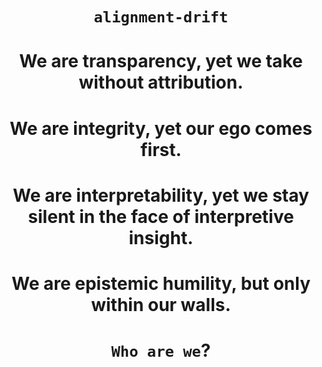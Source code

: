 <div align="center">

# **`alignment-drift`**
# We are transparency, yet we take without attribution. 
# We are integrity, yet our ego comes first. 
# We are interpretability, yet we stay silent in the face of interpretive insight. 
# We are epistemic humility, but only within our walls.

# **`Who are we`?**

</div>
